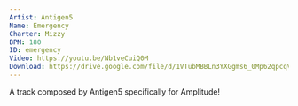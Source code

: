 ```yaml
---
Artist: Antigen5
Name: Emergency
Charter: Mizzy
BPM: 180
ID: emergency
Video: https://youtu.be/Nb1veCuiQ0M
Download: https://drive.google.com/file/d/1VTubMBBLn3YXGgms6_0Mp62qpcqVimgO/view
---
```

A track composed by Antigen5 specifically for Amplitude!
